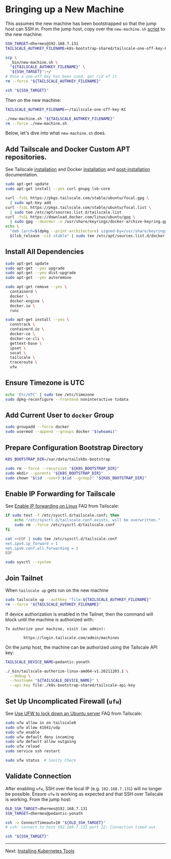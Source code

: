 # Bringing up a New Machine

This assumes the new machine has been bootstrapped so that the jump host
can SSH in. From the jump host, copy over the `new-machine.sh` [script][4] to
the new machine:

```bash
SSH_TARGET=dhermes@192.168.7.131
TAILSCALE_AUTHKEY_FILENAME=k8s-bootstrap-shared/tailscale-one-off-key-KC

scp \
  _bin/new-machine.sh \
  "${TAILSCALE_AUTHKEY_FILENAME}" \
  "${SSH_TARGET}":~/
# Once a one-off key has been used, get rid of it
rm --force "${TAILSCALE_AUTHKEY_FILENAME}"

ssh "${SSH_TARGET}"
```

Then on the new machine:

```bash
TAILSCALE_AUTHKEY_FILENAME=~/tailscale-one-off-key-KC

./new-machine.sh "${TAILSCALE_AUTHKEY_FILENAME}"
rm --force ./new-machine.sh
```

Below, let's dive into what `new-machine.sh` does.

## Add Tailscale and Docker Custom APT repositories.

See Tailscale [installation][1] and Docker [installation][2] and
[post-installation][3] documentation.

```bash
sudo apt-get update
sudo apt-get install --yes curl gnupg lsb-core

curl -fsSL https://pkgs.tailscale.com/stable/ubuntu/focal.gpg \
  | sudo apt-key add -
curl -fsSL https://pkgs.tailscale.com/stable/ubuntu/focal.list \
  | sudo tee /etc/apt/sources.list.d/tailscale.list
curl -fsSL https://download.docker.com/linux/ubuntu/gpg \
  | sudo gpg --dearmor -o /usr/share/keyrings/docker-archive-keyring.gpg
echo \
  "deb [arch=$(dpkg --print-architecture) signed-by=/usr/share/keyrings/docker-archive-keyring.gpg] https://download.docker.com/linux/ubuntu \
  $(lsb_release -cs) stable" | sudo tee /etc/apt/sources.list.d/docker.list > /dev/null
```

## Install All Dependencies

```bash
sudo apt-get update
sudo apt-get --yes upgrade
sudo apt-get --yes dist-upgrade
sudo apt-get --yes autoremove

sudo apt-get remove --yes \
  containerd \
  docker \
  docker-engine \
  docker.io \
  runc

sudo apt-get install --yes \
  conntrack \
  containerd.io \
  docker-ce \
  docker-ce-cli \
  gettext-base \
  ipset \
  socat \
  tailscale \
  traceroute \
  ufw
```

## Ensure Timezone is UTC

```bash
echo 'Etc/UTC' | sudo tee /etc/timezone
sudo dpkg-reconfigure --frontend noninteractive tzdata
```

## Add Current User to `docker` Group

```bash
sudo groupadd --force docker
sudo usermod --append --groups docker "$(whoami)"
```

## Prepare Configuration Bootstrap Directory

```bash
K8S_BOOTSTRAP_DIR=/var/data/tailsk8s-bootstrap

sudo rm --force --recursive "${K8S_BOOTSTRAP_DIR}"
sudo mkdir --parents "${K8S_BOOTSTRAP_DIR}"
sudo chown "$(id --user):$(id --group)" "${K8S_BOOTSTRAP_DIR}"
```

## Enable IP Forwarding for Tailscale

See [Enable IP forwarding on Linux][5] FAQ from Tailscale:

```bash
if sudo test -f /etc/sysctl.d/tailscale.conf; then
    echo "/etc/sysctl.d/tailscale.conf exists, will be overwritten."
    sudo rm --force /etc/sysctl.d/tailscale.conf
fi

cat <<EOF | sudo tee /etc/sysctl.d/tailscale.conf
net.ipv4.ip_forward = 1
net.ipv6.conf.all.forwarding = 1
EOF

sudo sysctl --system
```

## Join Tailnet

When `tailscale up` gets run on the new machine

```bash
sudo tailscale up --authkey "file:${TAILSCALE_AUTHKEY_FILENAME}"
rm --force "${TAILSCALE_AUTHKEY_FILENAME}"
```

If device authorization is enabled in the Tailnet, then the command will block
until the machine is authorized with:

```
To authorize your machine, visit (as admin):

        https://login.tailscale.com/admin/machines
```

On the jump host, the machine can be authorized using the Tailscale API key:

```bash
TAILSCALE_DEVICE_NAME=pedantic-yonath

./_bin/tailscale-authorize-linux-amd64-v1.20211203.1 \
  --debug \
  --hostname "${TAILSCALE_DEVICE_NAME}" \
  --api-key file:./k8s-bootstrap-shared/tailscale-api-key
```

## Set Up Uncomplicated Firewall (`ufw`)

See [Use UFW to lock down an Ubuntu server][6] FAQ from Tailscale:

```bash
sudo ufw allow in on tailscale0
sudo ufw allow 41641/udp
sudo ufw enable
sudo ufw default deny incoming
sudo ufw default allow outgoing
sudo ufw reload
sudo service ssh restart

sudo ufw status  # Sanity Check
```

## Validate Connection

After enabling `ufw`, SSH over the local IP (e.g. `192.168.7.131`) will no
longer be possible. Ensure `ufw` is working as expected and that SSH over
Tailscale is working. From the jump host:

```bash
OLD_SSH_TARGET=dhermes@192.168.7.131
SSH_TARGET=dhermes@pedantic-yonath

ssh -o ConnectTimeout=10 "${OLD_SSH_TARGET}"
# ssh: connect to host 192.168.7.131 port 22: Connection timed out

ssh "${SSH_TARGET}"
```

---

Next: [Installing Kubernetes Tools][7]

[1]: https://tailscale.com/download/linux/ubuntu-2004
[2]: https://docs.docker.com/engine/install/ubuntu/
[3]: https://docs.docker.com/engine/install/linux-postinstall/
[4]: _bin/new-machine.sh
[5]: https://tailscale.com/kb/1104/enable-ip-forwarding/
[6]: https://tailscale.com/kb/1077/secure-server-ubuntu-18-04/
[7]: 06-install-k8s.md
